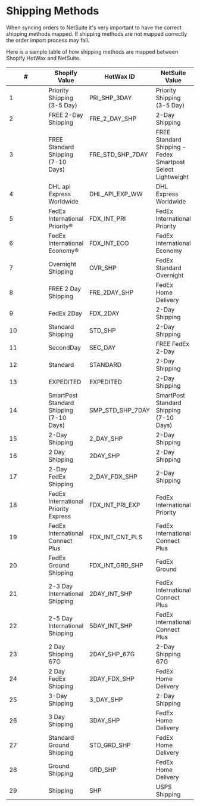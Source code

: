 # Shipping Methods

When syncing orders to NetSuite it's very important to have the correct shipping methods mapped. If shipping methods are not mapped correctly the order import process may fail.

Here is a sample table of how shipping methods are mapped between Shopify HotWax and NetSuite.

<table><thead><tr><th width="144">#</th><th>Shopify Value</th><th>HotWax ID</th><th>NetSuite Value</th></tr></thead><tbody><tr><td>1</td><td>Priority Shipping (3-5 Day)</td><td>PRI_SHP_3DAY</td><td>Priority Shipping (3-5 Day)</td></tr><tr><td>2</td><td>FREE 2-Day Shipping</td><td>FRE_2_DAY_SHP</td><td>2-Day Shipping</td></tr><tr><td>3</td><td>FREE Standard Shipping (7-10 Days)</td><td>FRE_STD_SHP_7DAY</td><td>FREE Standard Shipping - Fedex Smartpost Select Lightweight</td></tr><tr><td>4</td><td>DHL api Express Worldwide</td><td>DHL_API_EXP_WW</td><td>DHL Express Worldwide</td></tr><tr><td>5</td><td>FedEx International Priority®</td><td>FDX_INT_PRI</td><td>FedEx International Priority</td></tr><tr><td>6</td><td>FedEx International Economy®</td><td>FDX_INT_ECO</td><td>FedEx International Economy</td></tr><tr><td>7</td><td>Overnight Shipping</td><td>OVR_SHP</td><td>FedEx Standard Overnight</td></tr><tr><td>8</td><td>FREE 2 Day Shipping</td><td>FRE_2DAY_SHP</td><td>FedEx Home Delivery</td></tr><tr><td>9</td><td>FedEx 2Day</td><td>FDX_2DAY</td><td>2-Day Shipping</td></tr><tr><td>10</td><td>Standard Shipping</td><td>STD_SHP</td><td>2-Day Shipping</td></tr><tr><td>11</td><td>SecondDay</td><td>SEC_DAY</td><td>FREE FedEx 2-Day</td></tr><tr><td>12</td><td>Standard</td><td>STANDARD</td><td>2-Day Shipping</td></tr><tr><td>13</td><td>EXPEDITED</td><td>EXPEDITED</td><td>2-Day Shipping</td></tr><tr><td>14</td><td>SmartPost Standard Shipping (7-10 Days)</td><td>SMP_STD_SHP_7DAY</td><td>SmartPost Standard Shipping (7-10 Days)</td></tr><tr><td>15</td><td>2-Day Shipping</td><td>2_DAY_SHP</td><td>2-Day Shipping</td></tr><tr><td>16</td><td>2 Day Shipping</td><td>2DAY_SHP</td><td>2-Day Shipping</td></tr><tr><td>17</td><td>2-Day FedEx Shipping</td><td>2_DAY_FDX_SHP</td><td>2-Day Shipping</td></tr><tr><td>18</td><td>FedEx International Priority Express</td><td>FDX_INT_PRI_EXP</td><td>FedEx International Priority</td></tr><tr><td>19</td><td>FedEx International Connect Plus</td><td>FDX_INT_CNT_PLS</td><td>FedEx International Connect Plus</td></tr><tr><td>20</td><td>FedEx Ground Shipping</td><td>FDX_INT_GRD_SHP</td><td>FedEx Ground</td></tr><tr><td>21</td><td>2-3 Day International Shipping</td><td>2DAY_INT_SHP</td><td>FedEx International Connect Plus</td></tr><tr><td>22</td><td>2-5 Day International Shipping</td><td>5DAY_INT_SHP</td><td>FedEx International Connect Plus</td></tr><tr><td>23</td><td>2 Day Shipping 67G</td><td>2DAY_SHP_67G</td><td>2-Day Shipping 67G</td></tr><tr><td>24</td><td>2 Day FedEx Shipping</td><td>2DAY_FDX_SHP</td><td>FedEx Home Delivery</td></tr><tr><td>25</td><td>3-Day Shipping</td><td>3_DAY_SHP</td><td>2-Day Shipping</td></tr><tr><td>26</td><td>3 Day Shipping</td><td>3DAY_SHP</td><td>FedEx Home Delivery</td></tr><tr><td>27</td><td>Standard Ground Shipping</td><td>STD_GRD_SHP</td><td>FedEx Home Delivery</td></tr><tr><td>28</td><td>Ground Shipping</td><td>GRD_SHP</td><td>FedEx Home Delivery</td></tr><tr><td>29</td><td>Shipping</td><td>SHP</td><td>USPS Shipping</td></tr></tbody></table>
